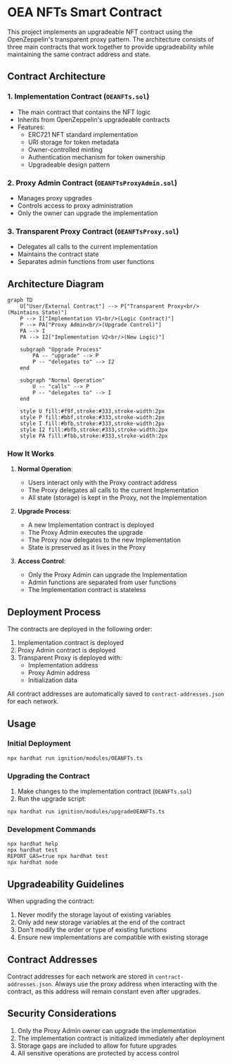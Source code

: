 # OEA NFTs Smart Contract

This project implements an upgradeable NFT contract using the OpenZeppelin's transparent proxy pattern. The architecture consists of three main contracts that work together to provide upgradeability while maintaining the same contract address and state.

## Contract Architecture

### 1. Implementation Contract (`OEANFTs.sol`)
- The main contract that contains the NFT logic
- Inherits from OpenZeppelin's upgradeable contracts
- Features:
  - ERC721 NFT standard implementation
  - URI storage for token metadata
  - Owner-controlled minting
  - Authentication mechanism for token ownership
  - Upgradeable design pattern

### 2. Proxy Admin Contract (`OEANFTsProxyAdmin.sol`)
- Manages proxy upgrades
- Controls access to proxy administration
- Only the owner can upgrade the implementation

### 3. Transparent Proxy Contract (`OEANFTsProxy.sol`)
- Delegates all calls to the current implementation
- Maintains the contract state
- Separates admin functions from user functions

## Architecture Diagram

```mermaid
graph TD
    U["User/External Contract"] --> P["Transparent Proxy<br/>(Maintains State)"]
    P --> I["Implementation V1<br/>(Logic Contract)"]
    P --> PA["Proxy Admin<br/>(Upgrade Control)"]
    PA --> I
    PA --> I2["Implementation V2<br/>(New Logic)"]
    
    subgraph "Upgrade Process"
        PA -- "upgrade" --> P
        P -- "delegates to" --> I2
    end
    
    subgraph "Normal Operation"
        U -- "calls" --> P
        P -- "delegates to" --> I
    end
    
    style U fill:#f9f,stroke:#333,stroke-width:2px
    style P fill:#bbf,stroke:#333,stroke-width:2px
    style I fill:#bfb,stroke:#333,stroke-width:2px
    style I2 fill:#bfb,stroke:#333,stroke-width:2px
    style PA fill:#fbb,stroke:#333,stroke-width:2px
```

### How It Works

1. **Normal Operation**:
   - Users interact only with the Proxy contract address
   - The Proxy delegates all calls to the current Implementation
   - All state (storage) is kept in the Proxy, not the Implementation

2. **Upgrade Process**:
   - A new Implementation contract is deployed
   - The Proxy Admin executes the upgrade
   - The Proxy now delegates to the new Implementation
   - State is preserved as it lives in the Proxy

3. **Access Control**:
   - Only the Proxy Admin can upgrade the Implementation
   - Admin functions are separated from user functions
   - The Implementation contract is stateless

## Deployment Process

The contracts are deployed in the following order:

1. Implementation contract is deployed
2. Proxy Admin contract is deployed
3. Transparent Proxy is deployed with:
   - Implementation address
   - Proxy Admin address
   - Initialization data

All contract addresses are automatically saved to `contract-addresses.json` for each network.

## Usage

### Initial Deployment
```shell
npx hardhat run ignition/modules/OEANFTs.ts
```

### Upgrading the Contract
1. Make changes to the implementation contract (`OEANFTs.sol`)
2. Run the upgrade script:
```shell
npx hardhat run ignition/modules/upgradeOEANFTs.ts
```

### Development Commands
```shell
npx hardhat help
npx hardhat test
REPORT_GAS=true npx hardhat test
npx hardhat node
```

## Upgradeability Guidelines

When upgrading the contract:
1. Never modify the storage layout of existing variables
2. Only add new storage variables at the end of the contract
3. Don't modify the order or type of existing functions
4. Ensure new implementations are compatible with existing storage

## Contract Addresses

Contract addresses for each network are stored in `contract-addresses.json`. Always use the proxy address when interacting with the contract, as this address will remain constant even after upgrades.

## Security Considerations

1. Only the Proxy Admin owner can upgrade the implementation
2. The implementation contract is initialized immediately after deployment
3. Storage gaps are included to allow for future upgrades
4. All sensitive operations are protected by access control

